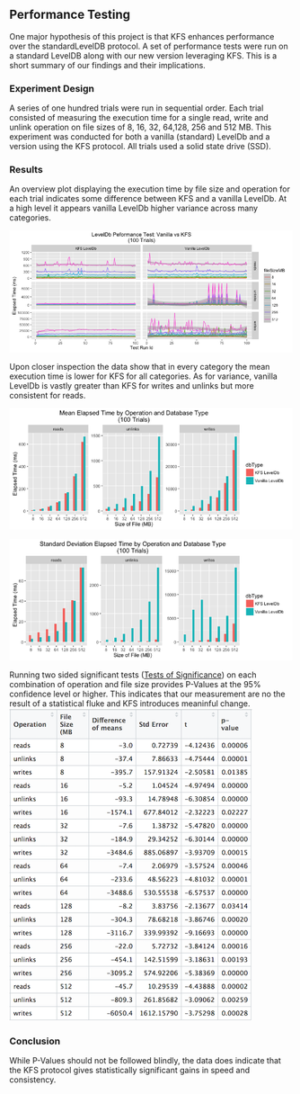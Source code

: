 ## Performance Testing 

One major hypothesis of this project is that KFS enhances performance over 
the standardLevelDB protocol. A set of performance tests were run on a 
standard LevelDB along with our new version leveraging KFS. 
This is a short summary of our findings and their implications. 

### Experiment Design 

A series of one hundred trials were run in sequential order. 
Each trial consisted of measuring the execution time for a single read, 
write and unlink operation on file sizes of 8, 16, 32, 64,128, 256 and 
512 MB. This experiment was conducted for both a vanilla (standard) LevelDb 
and a version using the KFS protocol. All trials used a solid state drive (SSD). 

### Results 

An overview plot displaying the execution time by file size and operation for each
trial indicates some difference between KFS and a vanilla LevelDb. At a high level
it appears vanilla LevelDb higher variance across many categories. 

![Summary Chart](/doc/img/performanceTestOverviewKfsVsVanilla.png)

Upon closer inspection the data show that in every category the mean execution
time is lower for KFS for all categories. As for variance, vanilla LevelDb is
vastly greater than KFS for writes and unlinks but more consistent for reads.

![Mean Comparison](/doc/img/meanElapsedTimeByOperationAndDb.png)

![Standard Deviation Comparison](/doc/img/sdElapsedTimeByOperationAndDb.png)

Running two sided significant tests ([Tests of Significance](http://www.stat.yale.edu/Courses/1997-98/101/sigtest.htm)) on each combination of operation and file size
provides P-Values at the 95% confidence level or higher. This indicates that our 
measurement are no the result of a statistical fluke and KFS introduces meaninful 
change. 
![Two Sided Test](/doc/img/KFS_vs_Vanilla_TwoSidedTest.png)
### Conclusion 
While P-Values should not be followed blindly, the data does indicate that 
the KFS protocol gives statistically significant gains in speed and consistency.